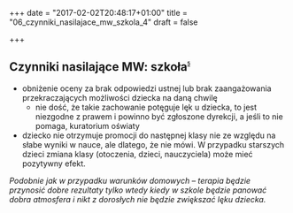 +++
date = "2017-02-02T20:48:17+01:00"
title = "06_czynniki_nasilajace_mw_szkola_4"
draft = false

+++

Czynniki nasilające MW: szkoła<sup><sub><sup><sub><sup>[5]</sup></sub></sup></sub></sup>
-------------------------------

* obniżenie oceny za brak odpowiedzi ustnej lub brak zaangażowania przekraczających możliwości dziecka na daną chwilę
  * nie dość, że takie zachowanie potęguje lęk u dziecka, to jest niezgodne z prawem i powinno być zgłoszone dyrekcji, a jeśli to nie pomaga, kuratorium oświaty
* dziecko nie otrzymuje promocji do następnej klasy nie ze względu na słabe wyniki w nauce, ale dlatego, że nie mówi. W przypadku starszych dzieci zmiana klasy (otoczenia, dzieci, nauczyciela) może mieć pozytywny efekt.

*Podobnie jak w przypadku warunków domowych – terapia będzie przynosić dobre rezultaty tylko wtedy kiedy w szkole będzie panować dobra atmosfera i nikt z dorosłych nie będzie zwiększać lęku dziecka.*

[5]: http://www.mutyzm.org.pl/czynniki-nasilajace-mutyzm-wybiorczy-szkola/
